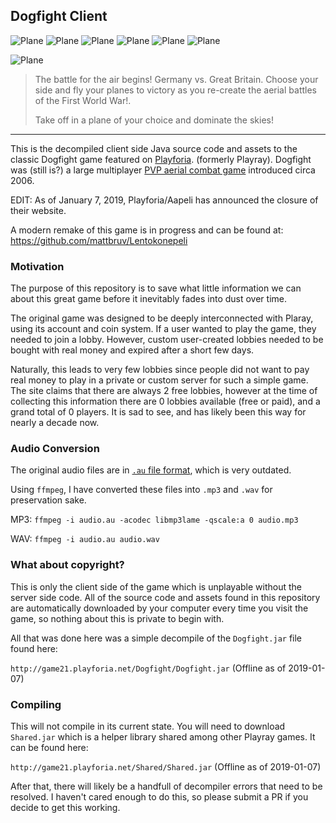 ## Dogfight Client

![Plane](pictures/plane4.gif)
![Plane](pictures/plane5.gif)
![Plane](pictures/plane6.gif)
![Plane](pictures/plane7.gif)
![Plane](pictures/plane8.gif)
![Plane](pictures/plane9.gif)

![Plane](pictures/runway.gif)

> The battle for the air begins! Germany vs. Great Britain. Choose your side and fly your planes to victory as you re-create the aerial battles of the First World War!.
> 
> Take off in a plane of your choice and dominate the skies!
---
This is the decompiled client side Java source code and assets to the classic Dogfight game featured on [Playforia](http://www.playforia.net/play/dogfight/).
(formerly Playray).
Dogfight was (still is?) a large multiplayer [PVP aerial combat game](https://www.youtube.com/watch?v=qCCCUXUwlT8) introduced circa 2006. 

EDIT: As of January 7, 2019, Playforia/Aapeli has announced the closure of their website.

A modern remake of this game is in progress and can be found at:
https://github.com/mattbruv/Lentokonepeli

### Motivation
The purpose of this repository is to save what little information we can about this great game before it inevitably fades into dust over time.

The original game was designed to be deeply interconnected with Plaray, using its account and coin system.
If a user wanted to play the game, they needed to join a lobby.
However, custom user-created lobbies needed to be bought with real money and expired after a short few days.

Naturally, this leads to very few lobbies since people did not want to pay real money to play in a private or custom server for such a simple game.
The site claims that there are always 2 free lobbies, however at the time of collecting this information there are 0 lobbies available (free or paid), and a grand total of 0 players. It is sad to see, and has likely been this way for nearly a decade now. 

### Audio Conversion
The original audio files are in [`.au` file format](https://en.wikipedia.org/wiki/Au_file_format), which is very outdated.

Using `ffmpeg`, I have converted these files into `.mp3` and `.wav` for preservation sake.

MP3:
`ffmpeg -i audio.au -acodec libmp3lame -qscale:a 0 audio.mp3`

WAV:
`ffmpeg -i audio.au audio.wav`


### What about copyright?
This is only the client side of the game which is unplayable without the server side code.
All of the source code and assets found in this repository are automatically downloaded by your computer every time you visit the game, so nothing about this is private to begin with.

All that was done here was a simple decompile of the `Dogfight.jar` file found here:

`http://game21.playforia.net/Dogfight/Dogfight.jar` (Offline as of 2019-01-07)

### Compiling

This will not compile in its current state.
You will need to download `Shared.jar` which is a helper library shared among other Playray games. 
It can be found here:

`http://game21.playforia.net/Shared/Shared.jar` (Offline as of 2019-01-07)

After that, there will likely be a handfull of decompiler errors that need to be resolved.
I haven't cared enough to do this, so please submit a PR if you decide to get this working.